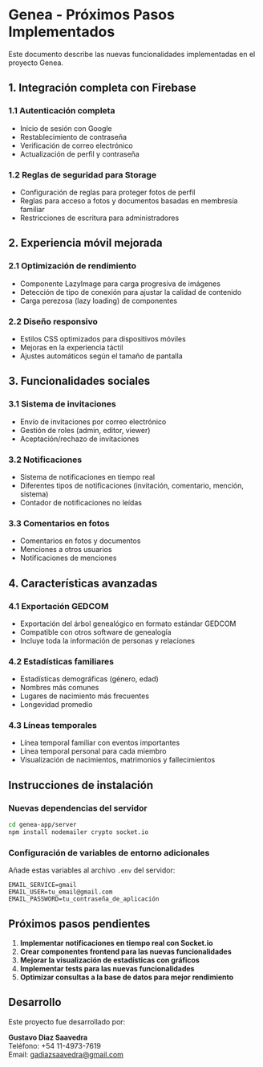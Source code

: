 # Genea - Próximos Pasos Implementados

Este documento describe las nuevas funcionalidades implementadas en el proyecto Genea.

## 1. Integración completa con Firebase

### 1.1 Autenticación completa
- Inicio de sesión con Google
- Restablecimiento de contraseña
- Verificación de correo electrónico
- Actualización de perfil y contraseña

### 1.2 Reglas de seguridad para Storage
- Configuración de reglas para proteger fotos de perfil
- Reglas para acceso a fotos y documentos basadas en membresía familiar
- Restricciones de escritura para administradores

## 2. Experiencia móvil mejorada

### 2.1 Optimización de rendimiento
- Componente LazyImage para carga progresiva de imágenes
- Detección de tipo de conexión para ajustar la calidad de contenido
- Carga perezosa (lazy loading) de componentes

### 2.2 Diseño responsivo
- Estilos CSS optimizados para dispositivos móviles
- Mejoras en la experiencia táctil
- Ajustes automáticos según el tamaño de pantalla

## 3. Funcionalidades sociales

### 3.1 Sistema de invitaciones
- Envío de invitaciones por correo electrónico
- Gestión de roles (admin, editor, viewer)
- Aceptación/rechazo de invitaciones

### 3.2 Notificaciones
- Sistema de notificaciones en tiempo real
- Diferentes tipos de notificaciones (invitación, comentario, mención, sistema)
- Contador de notificaciones no leídas

### 3.3 Comentarios en fotos
- Comentarios en fotos y documentos
- Menciones a otros usuarios
- Notificaciones de menciones

## 4. Características avanzadas

### 4.1 Exportación GEDCOM
- Exportación del árbol genealógico en formato estándar GEDCOM
- Compatible con otros software de genealogía
- Incluye toda la información de personas y relaciones

### 4.2 Estadísticas familiares
- Estadísticas demográficas (género, edad)
- Nombres más comunes
- Lugares de nacimiento más frecuentes
- Longevidad promedio

### 4.3 Líneas temporales
- Línea temporal familiar con eventos importantes
- Línea temporal personal para cada miembro
- Visualización de nacimientos, matrimonios y fallecimientos

## Instrucciones de instalación

### Nuevas dependencias del servidor
```bash
cd genea-app/server
npm install nodemailer crypto socket.io
```

### Configuración de variables de entorno adicionales
Añade estas variables al archivo `.env` del servidor:
```
EMAIL_SERVICE=gmail
EMAIL_USER=tu_email@gmail.com
EMAIL_PASSWORD=tu_contraseña_de_aplicación
```

## Próximos pasos pendientes

1. **Implementar notificaciones en tiempo real con Socket.io**
2. **Crear componentes frontend para las nuevas funcionalidades**
3. **Mejorar la visualización de estadísticas con gráficos**
4. **Implementar tests para las nuevas funcionalidades**
5. **Optimizar consultas a la base de datos para mejor rendimiento**

## Desarrollo

Este proyecto fue desarrollado por:

**Gustavo Diaz Saavedra**  
Teléfono: +54 11-4973-7619  
Email: gadiazsaavedra@gmail.com